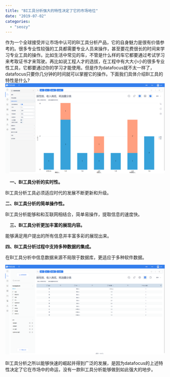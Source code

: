 ```yaml
---
title: "BI工具分析强大的特性决定了它的市场地位"
date: "2019-07-02"
categories: 
  - "seozy"
---
```


作为一个全球接受并让市场中认可的BI工具分析产品，它的自身魅力是很有价值参考的。很多专业性较强的工具都需要专业人员来操作，甚至要花费很长的时间来学习专业工具的操作。比如生活中常见的车，不管是什么样的车它都要通过考试学习来考取证书才来驾驶。再比如说工程人才的选拔，在工程中有大大小小的很多专业性工具，它都要通过你的学习才能使用。但是作为datafocus就不太一样了，datafocus只要你几分钟的时间就可以掌握它的操作。下面我们具体介绍BI工具的特性是什么?![](images/word-image-12.png)

　**一、BI工具分析的实时性。**　　

BI工具分析工具必须适应时代的发展不断更新和升级。

**二、BI工具分析的简单操作性。**

BI工具分析能够和和互联网相结合，简单易操作，提取信息的速度快。

　**三、BI工具分析更加丰富的展现内容。**

能够满足用户提出的所有信息并丰富多彩的展现出来。

**四、BI工具分析过程中支持多种数据的集成。**

在BI工具分析中信息数据来源不局限于数据库，更适应于多种软件数据。

![](images/word-image-11.png)

BI工具分析之所以能够快速的崛起并得到广泛的发展，是因为datafocus的上述特性决定了它在市场中的命运，没有一款BI工具分析能够做到如此强大的地步。

